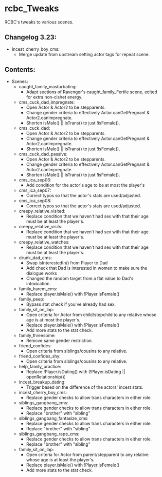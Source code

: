 # rcbc\_Tweaks
RCBC's tweaks to various scenes.

## Changelog 3.23:
* incest\_cherry\_boy\_cms:
  * Merge update from upstream setting actor tags for repeat scene.

## Contents:
* Scenes:
  * caught\_family\_masturbating:
    * Adapt sections of Ravenger's caught\_family\_Fertile scene, edited for
      extra non-cishet energy.
  * cms\_cuck\_dad\_impregnate:
    * Open Actor & Actor2 to be stepparents.
    * Change gender criteria to effectively Actor.canGetPregnant &
      Actor2.canImpregnate.
    * Shorten isMale() || isTrans() to just !isFemale().
  * cms\_cuck\_dad:
    * Open Actor & Actor2 to be stepparents.
    * Change gender criteria to effectively Actor.canGetPregnant &
      Actor2.canImpregnate.
    * Shorten isMale() || isTrans() to just !isFemale().
  * cms\_cuck\_dad\_passive:
    * Open Actor & Actor2 to be stepparents.
    * Change gender criteria to effectively Actor.canGetPregnant &
      Actor2.canImpregnate.
    * Shorten isMale() || isTrans() to just !isFemale().
  * cms\_ica\_sep06:
    * Add condition for the actor's age to be at most the player's
  * cms\_ica\_sep07:
    * Correct typos so that the actor's stats are used/adjusted.
  * cms\_ica\_sep08:
    * Correct typos so that the actor's stats are used/adjusted.
  * creepy\_relative\_visited:
    * Replace condition that we haven't had sex with that their age must be at
      least the player's.
  * creepy\_relative\_visits:
    * Replace condition that we haven't had sex with that their age must be at
      least the player's.
  * creepy\_relative\_watches:
    * Replace condition that we haven't had sex with that their age must be at
      least the player's.
  * drunk\_dad\_cms:
    * Swap isInterestedIn() from Player to Dad
    * Add check that Dad is interested in women to make sure the dialogue works
    * Changed the random target from a flat value to Dad's intoxication.
  * family\_harem\_cms:
    * Replace player.isMale() with !Player.isFemale()
  * family\_peep:
    * Bypass stat check if you've already had sex.
  * family\_sit\_on\_lap:
    * Open criteria for Actor from child/stepchild to any relative whose age
      is at most the player's.
    * Replace player.isMale() with !Player.isFemale()
    * Add more stats to the stat check.
  * family\_threesome:
    * Remove same gender restriction.
  * friend\_confides:
    * Open criteria from siblings/cousins to any relative.
  * friend\_confides\_shy:
    * Open criteria from siblings/cousins to any relative.
  * help\_family\_practice:
    * Replace !Player.isDating() with (!Player.isDating || openRelationship())
  * incest\_breakup\_dating:
    * Trigger based on the difference of the actors' incest stats.
  * incest\_cherry\_boy\_cms:
    * Replace gender checks to allow trans characters in either role.
  * siblings\_gangbang\_cms:
    * Replace gender checks to allow trans characters in either role.
    * Replace "brother" with "sibling"
  * siblings\_gangbang\_fantasize\_cms:
    * Replace gender checks to allow trans characters in either role.
    * Replace "brother" with "sibling"
  * siblings\_gangbang\_rape\_cms:
    * Replace gender checks to allow trans characters in either role.
    * Replace "brother" with "sibling"
  * family\_sit\_on\_lap:
    * Open criteria for Actor from parent/stepparent to any relative whose age
      is at least the player's.
    * Replace player.isMale() with !Player.isFemale()
    * Add more stats to the stat check.
